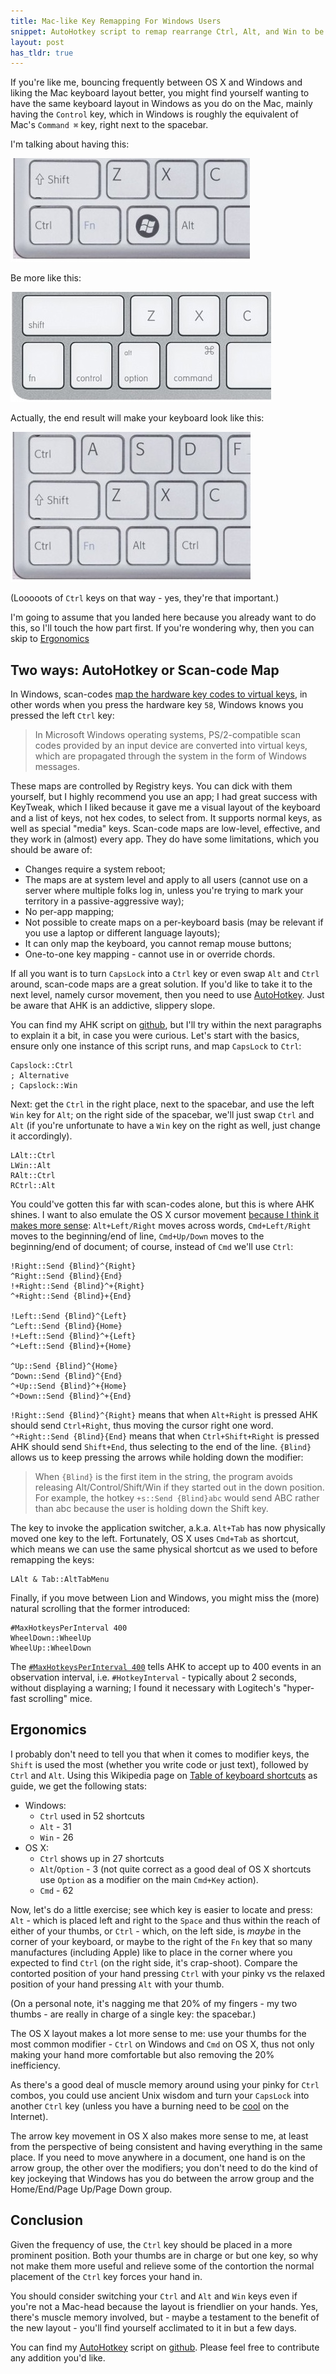 ```yaml
---
title: Mac-like Key Remapping For Windows Users
snippet: AutoHotkey script to remap rearrange Ctrl, Alt, and Win to be more like Mac's Cmd/Option, including cursor movement.
layout: post
has_tldr: true
---
```


If you're like me, bouncing frequently between OS X and Windows and liking the Mac keyboard layout better, you might find yourself wanting to have the same keyboard layout in Windows as you do on the Mac, mainly having the `Control` key, which in Windows is roughly the equivalent of Mac's `Command ⌘` key, right next to the spacebar.

I'm talking about having this:

![Windows keyboard layout](/media/images/keyboard_win.jpg)

Be more like this:

![Mac keyboard layout](/media/images/keyboard_mac.jpg)

Actually, the end result will make your keyboard look like this:

![Windows keyboard remapped](/media/images/keyboard_win_new.jpg)

(Looooots of `Ctrl` keys on that way - yes, they're that important.)

I'm going to assume that you landed here because you already want to do this, so I'll touch the how part first. 
If you're wondering why, then you can skip to [Ergonomics](#ergonomics)

## Two ways: AutoHotkey or Scan-code Map

In Windows, scan-codes [map the hardware key codes to virtual keys][scancode], in other words when you press the hardware key `58`, Windows knows you pressed the left `Ctrl` key:

> In Microsoft Windows operating systems, PS/2-compatible scan codes provided 
> by an input device are converted into virtual keys, which are 
> propagated through the system in the form of Windows messages. 

These maps are controlled by Registry keys. You can dick with them yourself, but I highly recommend you use an app; I had great success with KeyTweak, which I liked because it gave me a visual layout of the keyboard and a list of keys, not hex codes, to select from. It supports normal keys, as well as special "media" keys. Scan-code maps are low-level, effective, and they work in (almost) every app. They do have some limitations, which you should be aware of:

* Changes require a system reboot;
* The maps are at system level and apply to all users (cannot use on a server where multiple folks log in, unless you're trying to mark your territory in a passive-aggressive way);
* No per-app mapping;
* Not possible to create maps on a per-keyboard basis (may be relevant if you use a laptop or different language layouts);
* It can only map the keyboard, you cannot remap mouse buttons;
* One-to-one key mapping - cannot use in or override chords.

If all you want is to turn `CapsLock` into a `Ctrl` key or even swap `Alt` and `Ctrl` around, scan-code maps are a great solution. If you'd like to take it to the next level, namely cursor movement, then you need to use [AutoHotkey][ahk]. Just be aware that AHK is an addictive, slippery slope.

You can find my AHK script on [github][gist], but I'll try within the next paragraphs to explain it a bit, in case you were curious. Let's start with the basics, ensure only one instance of this script runs, and map `CapsLock` to `Ctrl`:

	Capslock::Ctrl	
	; Alternative
	; Capslock::Win

Next: get the `Ctrl` in the right place, next to the spacebar, and use the left `Win` key for `Alt`; on the right side of the spacebar, we'll just swap `Ctrl` and `Alt` (if you're unfortunate to have a `Win` key on the right as well, just change it accordingly).

	LAlt::Ctrl
	LWin::Alt
	RAlt::Ctrl
	RCtrl::Alt

You could've gotten this far with scan-codes alone, but this is where AHK shines. I want to also emulate the OS X cursor movement [because I think it makes more sense](#ergonomics): `Alt+Left/Right` moves across words, `Cmd+Left/Right` moves to the beginning/end of line, `Cmd+Up/Down` moves to the beginning/end of document; of course, instead of `Cmd` we'll use `Ctrl`:

	!Right::Send {Blind}^{Right}
	^Right::Send {Blind}{End}
	!+Right::Send {Blind}^+{Right}
	^+Right::Send {Blind}+{End}
	
	!Left::Send {Blind}^{Left}
	^Left::Send {Blind}{Home}
	!+Left::Send {Blind}^+{Left}
	^+Left::Send {Blind}+{Home}
	
	^Up::Send {Blind}^{Home}
	^Down::Send {Blind}^{End}
	^+Up::Send {Blind}^+{Home}
	^+Down::Send {Blind}^+{End}

`!Right::Send {Blind}^{Right}` means that when `Alt+Right` is pressed AHK should send `Ctrl+Right`, thus moving the cursor right one word. `^+Right::Send {Blind}{End}` means that when `Ctrl+Shift+Right` is pressed AHK should send `Shift+End`, thus selecting to the end of the line. `{Blind}` allows us to keep pressing the arrows while holding down the modifier:
> When `{Blind}` is the first item in the string, the program avoids releasing 
	Alt/Control/Shift/Win if they started out in the down position. 
	For example, the hotkey `+s::Send {Blind}abc` would send ABC rather than 
	abc because the user is holding down the Shift key.

The key to invoke the application switcher, a.k.a. `Alt+Tab` has now physically moved one key to the left. Fortunately, OS X uses `Cmd+Tab` as shortcut, which means we can use the same physical shortcut as we used to before remapping the keys:
	
	LAlt & Tab::AltTabMenu

Finally, if you move between Lion and Windows, you might miss the (more) natural scrolling that the former introduced:

	#MaxHotkeysPerInterval 400
	WheelDown::WheelUp
	WheelUp::WheelDown

The [`#MaxHotkeysPerInterval 400`](http://www.autohotkey.com/docs/commands/_MaxHotkeysPerInterval.htm) tells AHK to accept up to 400 events in an observation interval, i.e. `#HotkeyInterval` - typically about 2 seconds, without displaying a warning; I found it necessary with Logitech's "hyper-fast scrolling" mice.


<A name="ergonomics"> </A>

## Ergonomics

I probably don't need to tell you that when it comes to modifier keys, the `Shift` is used the most (whether you write code or just text), followed by `Ctrl` and `Alt`. Using this Wikipedia page on [Table of keyboard shortcuts][shortcuts] as guide, we get the following stats:

* Windows:
    * `Ctrl` used in 52 shortcuts
    * `Alt` - 31
    * `Win` - 26
* OS X: 
    * `Ctrl` shows up in 27 shortcuts
    * `Alt`/`Option` - 3 (not quite correct as a good deal of OS X shortcuts use `Option` as a modifier on the main `Cmd+Key` action).
    * `Cmd` - 62

Now, let's do a little exercise; see which key is easier to locate and press: `Alt` - which is placed left and right to the `Space` and thus within the reach of either of your thumbs, or `Ctrl` - which, on the left side, is *maybe* in the corner of your keyboard, or maybe to the right of the `Fn` key that so many manufactures (including Apple) like to place in the corner where you expected to find `Ctrl` (on the right side, it's crap-shoot). Compare the contorted position of your hand pressing `Ctrl` with your pinky vs the relaxed position of your hand pressing `Alt` with your thumb.

(On a personal note, it's nagging me that 20% of my fingers - my two thumbs - are really in charge of a single key: the spacebar.)

The OS X layout makes a lot more sense to me: use your thumbs for the most common modifier - `Ctrl` on Windows and `Cmd` on OS X, thus not only making your hand more comfortable but also removing the 20% inefficiency.

As there's a good deal of muscle memory around using your pinky for `Ctrl` combos, you could use ancient Unix wisdom and turn your `CapsLock` into another `Ctrl` key (unless you have a burning need to be [cool](http://www.urbandictionary.com/define.php?term=caps%20lock) on the Internet).

The arrow key movement in OS X also makes more sense to me, at least from the perspective of being consistent and having everything in the same place. If you need to move anywhere in a document, one hand is on the arrow group, the other over the modifiers; you don't need to do the kind of key jockeying that Windows has you do between the arrow group and the Home/End/Page Up/Page Down group.

<A name="tldr"> </A>

## Conclusion

Given the frequency of use, the `Ctrl` key should be placed in a more prominent position. Both your thumbs are in charge or but one key, so why not make them more useful and relieve some of the contortion the normal placement of the `Ctrl` key forces your hand in.

You should consider switching your `Ctrl` and `Alt` and `Win` keys even if you're not a Mac-head because the layout is friendlier on your hands. Yes, there's muscle memory involved, but - maybe a testament to the benefit of the new layout - you'll find yourself acclimated to it in but a few days. 

You can find my [AutoHotkey][ahk] script on [github][gist]. Please feel free to contribute any addition you'd like. 

[ahk]: http://www.autohotkey.com/
[gist]: https://gist.github.com/1566393
[shortcuts]: http://en.wikipedia.org/wiki/Table_of_keyboard_shortcuts
[scancode]: http://msdn.microsoft.com/en-us/windows/hardware/gg463447 
